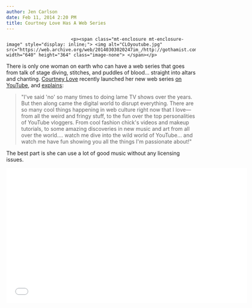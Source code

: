 ```yaml
---
author: Jen Carlson
date: Feb 11, 2014 2:20 PM
title: Courtney Love Has A Web Series
---
```



                            
                            
                            
                            <p><span class="mt-enclosure mt-enclosure-image" style="display: inline;"> <img alt="CLOyoutube.jpg" src="https://web.archive.org/web/20140303020247im_/http://gothamist.com/attachments/arts_jen/CLOyoutube.jpg" width="640" height="364" class="image-none"> </span></p>

<p>There is only one woman on earth who can have a web series that goes from talk of stage diving, stitches, and puddles of blood... straight into altars and chanting. <a href="https://web.archive.org/web/20140303020247/http://gothamist.com/tags/courtneylove">Courtney Love</a> recently launched her new web series <a href="https://web.archive.org/web/20140303020247/http://bit.ly/SubscribeNowXXCourtney">on YouTube</a>, and <a href="https://web.archive.org/web/20140303020247/http://www.youtube.com/watch?v=f3mqm-pQ3AI&amp;list=TL6TrSTKzm6EuNqjZ_mumJpHtxIeWefk8H">explains</a>: </p>

<blockquote>&quot;I&apos;ve said &apos;no&apos; so many times to doing lame TV shows over the years. But then along came the digital world to disrupt everything. There are so many cool things happening in web culture right now that I love&#x2014;from all the weird and fringy stuff, to the fun over the top personalities of YouTube vloggers. From cool fashion chick&apos;s videos and makeup tutorials, to some amazing discoveries in new music and art from all over the world.... watch me dive into the wild world of YouTube... and watch me have fun showing you all the things I&apos;m passionate about!&quot;</blockquote>

<p>The best part is she can use a lot of good music without any licensing issues.</p>

<p><iframe width="640" height="360" src="//web.archive.org/web/20140303020247if_/http://www.youtube.com/embed/TfufrD8tFKY" frameborder="0" allowfullscreen></iframe></p>
                            
                            
                            